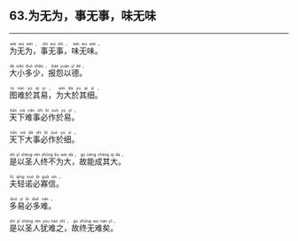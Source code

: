 ## 63.为无为，事无事，味无味
---


<ruby><rb> 为无为，事无事，味无味。 </rb> <rt> wèi  wú  wéi ， shì  wú  shì ， wèi  wú  wèi 。</rt>
</ruby>

<ruby><rb> 大小多少，报怨以德。 </rb> <rt> dà  xiǎo  duō  shǎo ， bào  yuàn  yǐ  dé 。</rt>
</ruby>

<ruby><rb> 图难於其易，为大於其细。 </rb> <rt> tú  nán  yú  qí  yì ， wèi  dà  yú  qí  xì 。</rt>
</ruby>

<ruby><rb> 天下难事必作於易。 </rb> <rt> tiān  xià  nán  shì  bì  zuò  yú  yì 。</rt>
</ruby>

<ruby><rb> 天下大事必作於细。 </rb> <rt> tiān  xià  dà  shì  bì  zuò  yú  xì 。</rt>
</ruby>

<ruby><rb> 是以圣人终不为大，故能成其大。 </rb> <rt> shì  yǐ  shèng  rén  zhōng  bù  wéi  dà ， gù  néng  chéng  qí  dà 。</rt>
</ruby>

<ruby><rb> 夫轻诺必寡信。 </rb> <rt> fū  qīng  nuò  bì  guǎ  xìn 。</rt>
</ruby>

<ruby><rb> 多易必多难。 </rb> <rt> duō  yì  bì  duō  nàn 。</rt>
</ruby>

<ruby><rb> 是以圣人犹难之，故终无难矣。 </rb> <rt> shì  yǐ  shèng  rén  yóu  nán  zhī ， gù  zhōng  wú  nán  yǐ 。</rt>
</ruby>

<ruby><rb>   </rb> <rt> </rt>
</ruby>


